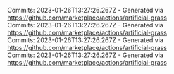 Commits: 2023-01-26T13:27:26.267Z - Generated via https://github.com/marketplace/actions/artificial-grass
<br>
Commits: 2023-01-26T13:27:26.267Z - Generated via https://github.com/marketplace/actions/artificial-grass
<br>
Commits: 2023-01-26T13:27:26.267Z - Generated via https://github.com/marketplace/actions/artificial-grass
<br>
Commits: 2023-01-26T13:27:26.267Z - Generated via https://github.com/marketplace/actions/artificial-grass
<br>
